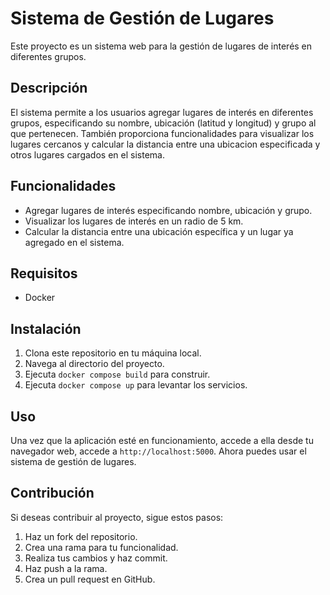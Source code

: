 # Sistema de Gestión de Lugares

Este proyecto es un sistema web para la gestión de lugares de interés en diferentes grupos.

## Descripción

El sistema permite a los usuarios agregar lugares de interés en diferentes grupos, especificando su nombre, ubicación (latitud y longitud) y grupo al que pertenecen. También proporciona funcionalidades para visualizar los lugares cercanos y calcular la distancia entre una ubicacion especificada y otros lugares cargados en el sistema.

## Funcionalidades

- Agregar lugares de interés especificando nombre, ubicación y grupo.
- Visualizar los lugares de interés en un radio de 5 km.
- Calcular la distancia entre una ubicación específica y un lugar ya agregado en el sistema.

## Requisitos

- Docker

## Instalación

1. Clona este repositorio en tu máquina local.
2. Navega al directorio del proyecto.
3. Ejecuta `docker compose build` para construir.
4. Ejecuta `docker compose up` para levantar los servicios.


## Uso

Una vez que la aplicación esté en funcionamiento, accede a ella desde tu navegador web, accede a `http://localhost:5000`. Ahora puedes usar el sistema de gestión de lugares.


## Contribución

Si deseas contribuir al proyecto, sigue estos pasos:

1. Haz un fork del repositorio.
2. Crea una rama para tu funcionalidad.
3. Realiza tus cambios y haz commit.
4. Haz push a la rama.
5. Crea un pull request en GitHub.
